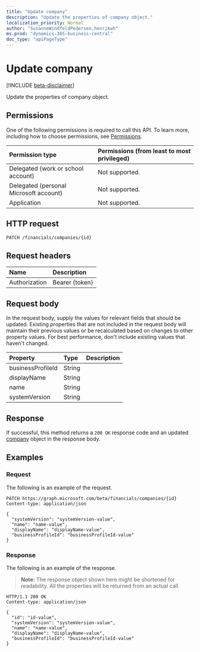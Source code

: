 ```yaml
---
title: "Update company"
description: "Update the properties of company object."
localization_priority: Normal
author: "SusanneWindfeldPedersen,henrikwh"
ms.prod: "dynamics-365-business-central"
doc_type: "apiPageType"
---
```


# Update company

[!INCLUDE [beta-disclaimer](../../includes/beta-disclaimer.md)]

Update the properties of company object.

## Permissions

One of the following permissions is required to call this API. To learn more, including how to choose permissions, see [Permissions](/graph/permissions-reference).

| Permission type                        | Permissions (from least to most privileged) |
|:---------------------------------------|:--------------------------------------------|
| Delegated (work or school account)     | Not supported. |
| Delegated (personal Microsoft account) | Not supported. |
| Application                            | Not supported. |

## HTTP request

<!-- { "blockType": "ignored" } -->

```http
PATCH /financials/companies/{id}
```

## Request headers

| Name       | Description|
|:-----------|:-----------|
| Authorization | Bearer {token} |

## Request body

In the request body, supply the values for relevant fields that should be updated. Existing properties that are not included in the request body will maintain their previous values or be recalculated based on changes to other property values. For best performance, don't include existing values that haven't changed.

| Property     | Type        | Description |
|:-------------|:------------|:------------|
|businessProfileId|String||
|displayName|String||
|name|String||
|systemVersion|String||

## Response

If successful, this method returns a `200 OK` response code and an updated [company](../resources/dynamics-company.md) object in the response body.

## Examples

### Request

The following is an example of the request.
<!-- {
  "blockType": "request",
  "name": "update_company"
}-->

```http
PATCH https://graph.microsoft.com/beta/financials/companies/{id}
Content-type: application/json

{
  "systemVersion": "systemVersion-value",
  "name": "name-value",
  "displayName": "displayName-value",
  "businessProfileId": "businessProfileId-value"
}
```

### Response

The following is an example of the response.

> **Note:** The response object shown here might be shortened for readability. All the properties will be returned from an actual call.

<!-- {
  "blockType": "response",
  "truncated": true,
  "@odata.type": "microsoft.graph.company"
} -->

```http
HTTP/1.1 200 OK
Content-type: application/json

{
  "id": "id-value",
  "systemVersion": "systemVersion-value",
  "name": "name-value",
  "displayName": "displayName-value",
  "businessProfileId": "businessProfileId-value"
}
```

<!-- uuid: 16cd6b66-4b1a-43a1-adaf-3a886856ed98
2019-02-04 14:57:30 UTC -->
<!-- {
  "type": "#page.annotation",
  "description": "Update company",
  "keywords": "",
  "section": "documentation",
  "tocPath": ""
}-->